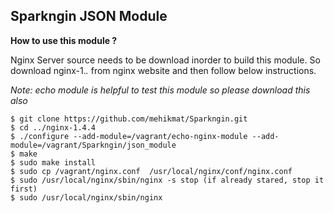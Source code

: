 Sparkngin JSON Module
---------------------

**How to use this module ?**

Nginx Server source needs to be download inorder to build this module.
So download nginx-1.*.* from nginx website and then follow below instructions.

*_Note_: echo module is helpful to test this module so please download this also*

```
$ git clone https://github.com/mehikmat/Sparkngin.git
$ cd ../nginx-1.4.4 
$ ./configure --add-module=/vagrant/echo-nginx-module --add-module=/vagrant/Sparkngin/json_module
$ make 
$ sudo make install
$ sudo cp /vagrant/nginx.conf  /usr/local/nginx/conf/nginx.conf 
$ sudo /usr/local/nginx/sbin/nginx -s stop (if already stared, stop it first)
$ sudo /usr/local/nginx/sbin/nginx
```
